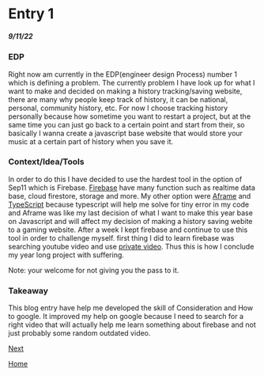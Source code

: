 # Entry 1
##### 9/11/22

### EDP
Right now am currently in the EDP(engineer design Process) number 1 which is defining a problem. The currently problem I have look up for what I want to make and decided on making a history tracking/saving website, there are many why people keep track of history, it can be national, personal, community history, etc. For now I choose tracking history personally because how sometime you want to restart a project, but at the same time you can just go back to a certain point and start from their, so basically I wanna create a javascript base website that would store your music at a certain part of history when you save it.

### Context/Idea/Tools
In order to do this I have decided to use the hardest tool in the option of Sep11 which is Firebase. [Firebase](https://firebase.google.com/) have many function such as realtime data base, cloud firestore, storage and more. My other option were [Aframe](https://aframe.io/) and [TypeScript](https://www.typescriptlang.org/) because typescript will help me solve for tiny error in my code and Aframe was like my last decision of what I want to make this year base on Javascript and will affect my decision of making a history saving webite to a gaming website. After a week I kept firebase and continue to use this tool in order to challenge myself. first thing I did to learn firebase was searching youtube video and use [private video](https://allstarcode-org-education.zoom.us/rec/share/TqerEe6oEfkuKBhoWJMbg89bNoe6NkUEzcJqZ7Pn2HseNWjAwPzRTZPCvBKQbx46.q9O0yl-_YBdI_TyK?startTime=1660137857000). Thus this is how I conclude my year long project with suffering.

Note: your welcome for not giving you the pass to it.
### Takeaway
This blog entry have help me developed the skill of Consideration and How to google. It improved my help on google because I need to search for a right video that will actually help me learn something about firebase and not just probably some random outdated video. 

[Next](entry02.md)

[Home](../README.md)
